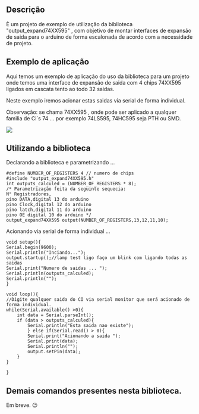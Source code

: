 ## Descrição
È um projeto de exemplo de utilização da biblioteca "output_expand74XX595" , com objetivo de montar interfaces de expansão de saida para o arduino de forma escalonada de acordo com a necessidade de projeto.

## Exemplo de aplicação
Aqui temos um exemplo de aplicação do uso da biblioteca para um projeto onde temos uma interface de expansão de saida com 4 chips 74XX595 ligados em cascata tento ao todo 32 saidas.

Neste exemplo   iremos acionar estas saidas via serial de forma individual.

Observação: se chama 74XX595 , onde pode ser aplicado a qualquer familia de Ci´s 74 ... por exemplo 74LS595, 74HC595 seja PTH ou SMD.

![](https://raw.githubusercontent.com/bpescarolli/74XX595_lib/master/circuit.jpg)

## Utilizando a biblioteca
Declarando a biblioteca e parametrizando ...
```
#define NUMBER_OF_REGISTERS 4 // numero de chips 
#include "output_expand74XX595.h"
int outputs_calculed = (NUMBER_OF_REGISTERS * 8); 
/* Parametrização feita da seguinte sequecia:
N° Registradores, 
pino DATA,digital 13 do arduino
pino Clock,digital 12 do arduino
pino latch,digital 11 do arduino
pino OE digital 10 do arduino */ 
output_expand74XX595 output(NUMBER_OF_REGISTERS,13,12,11,10);
```
Acionando via serial de forma individual ...
```
void setup(){
Serial.begin(9600);
Serial.println("Inciando...");
output.startup();//lamp test ligo faço um blink com ligando todas as saidas
Serial.print("Numero de saidas ... ");
Serial.println(outputs_calculed);
Serial.println("");
}

void loop(){
//Digite qualquer saida do CI via serial monitor que será acionado de forma individual.
while(Serial.available() >0){
    int data = Serial.parseInt();
    if (data > outputs_calculed){
        Serial.println("Esta saida nao existe");
        } else if(Serial.read() > 0){
        Serial.print("Acionando a saida ");
        Serial.print(data);
        Serial.println("");
        output.setPin(data);
    }
}
  
}
```
## Demais comandos presentes nesta biblioteca.
Em breve. 😉